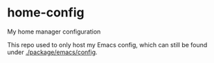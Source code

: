 # home-config

My home manager configuration

This repo used to only host my Emacs config, which can still be found under [./package/emacs/config](./package/emacs/config).
